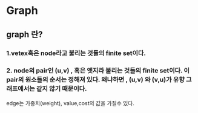 # Graph

## graph 란?

### 1.vetex혹은 node라고 불리는 것들의 finite set이다.

### 2. node의 pair인 (u,v) , 혹은 엣지라 불리는 것들의 finite set이다. 이 pair의 원소들의 순서는 정해져 있다. 왜냐하면 , (u,v) 와 (v,u)가 유향 그래프에서는 같지 않기 때문이다.
edge는 가중치(weight), value,cost의 값을 가질수 있다.
